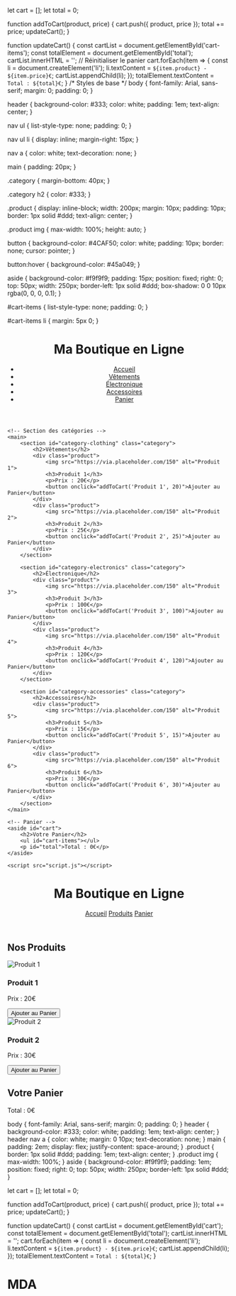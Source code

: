 let cart = [];
let total = 0;

function addToCart(product, price) {
    cart.push({ product, price });
    total += price;
    updateCart();
}

function updateCart() {
    const cartList = document.getElementById('cart-items');
    const totalElement = document.getElementById('total');
    cartList.innerHTML = ''; // Réinitialiser le panier
    cart.forEach(item => {
        const li = document.createElement('li');
        li.textContent = `${item.product} - ${item.price}€`;
        cartList.appendChild(li);
    });
    totalElement.textContent = `Total : ${total}€`;
}
/* Styles de base */
body {
    font-family: Arial, sans-serif;
    margin: 0;
    padding: 0;
}

header {
    background-color: #333;
    color: white;
    padding: 1em;
    text-align: center;
}

nav ul {
    list-style-type: none;
    padding: 0;
}

nav ul li {
    display: inline;
    margin-right: 15px;
}

nav a {
    color: white;
    text-decoration: none;
}

main {
    padding: 20px;
}

.category {
    margin-bottom: 40px;
}

.category h2 {
    color: #333;
}

.product {
    display: inline-block;
    width: 200px;
    margin: 10px;
    padding: 10px;
    border: 1px solid #ddd;
    text-align: center;
}

.product img {
    max-width: 100%;
    height: auto;
}

button {
    background-color: #4CAF50;
    color: white;
    padding: 10px;
    border: none;
    cursor: pointer;
}

button:hover {
    background-color: #45a049;
}

aside {
    background-color: #f9f9f9;
    padding: 15px;
    position: fixed;
    right: 0;
    top: 50px;
    width: 250px;
    border-left: 1px solid #ddd;
    box-shadow: 0 0 10px rgba(0, 0, 0, 0.1);
}

#cart-items {
    list-style-type: none;
    padding: 0;
}

#cart-items li {
    margin: 5px 0;
}
<!DOCTYPE html>
<html lang="fr">
<head>
    <meta charset="UTF-8">
    <meta name="viewport" content="width=device-width, initial-scale=1.0">
    <title>Ma Boutique</title>
    <link rel="stylesheet" href="styles.css">
</head>
<body>
    <!-- En-tête -->
    <header>
        <h1>Ma Boutique en Ligne</h1>
        <nav>
            <ul>
                <li><a href="#home">Accueil</a></li>
                <li><a href="#category-clothing">Vêtements</a></li>
                <li><a href="#category-electronics">Électronique</a></li>
                <li><a href="#category-accessories">Accessoires</a></li>
                <li><a href="#cart">Panier</a></li>
            </ul>
        </nav>
    </header>

    <!-- Section des catégories -->
    <main>
        <section id="category-clothing" class="category">
            <h2>Vêtements</h2>
            <div class="product">
                <img src="https://via.placeholder.com/150" alt="Produit 1">
                <h3>Produit 1</h3>
                <p>Prix : 20€</p>
                <button onclick="addToCart('Produit 1', 20)">Ajouter au Panier</button>
            </div>
            <div class="product">
                <img src="https://via.placeholder.com/150" alt="Produit 2">
                <h3>Produit 2</h3>
                <p>Prix : 25€</p>
                <button onclick="addToCart('Produit 2', 25)">Ajouter au Panier</button>
            </div>
        </section>

        <section id="category-electronics" class="category">
            <h2>Électronique</h2>
            <div class="product">
                <img src="https://via.placeholder.com/150" alt="Produit 3">
                <h3>Produit 3</h3>
                <p>Prix : 100€</p>
                <button onclick="addToCart('Produit 3', 100)">Ajouter au Panier</button>
            </div>
            <div class="product">
                <img src="https://via.placeholder.com/150" alt="Produit 4">
                <h3>Produit 4</h3>
                <p>Prix : 120€</p>
                <button onclick="addToCart('Produit 4', 120)">Ajouter au Panier</button>
            </div>
        </section>

        <section id="category-accessories" class="category">
            <h2>Accessoires</h2>
            <div class="product">
                <img src="https://via.placeholder.com/150" alt="Produit 5">
                <h3>Produit 5</h3>
                <p>Prix : 15€</p>
                <button onclick="addToCart('Produit 5', 15)">Ajouter au Panier</button>
            </div>
            <div class="product">
                <img src="https://via.placeholder.com/150" alt="Produit 6">
                <h3>Produit 6</h3>
                <p>Prix : 30€</p>
                <button onclick="addToCart('Produit 6', 30)">Ajouter au Panier</button>
            </div>
        </section>
    </main>

    <!-- Panier -->
    <aside id="cart">
        <h2>Votre Panier</h2>
        <ul id="cart-items"></ul>
        <p id="total">Total : 0€</p>
    </aside>

    <script src="script.js"></script>
</body>
</html>
<!DOCTYPE html>
<html lang="fr">
<head>
    <meta charset="UTF-8">
    <meta name="viewport" content="width=device-width, initial-scale=1.0">
    <title>Ma Boutique</title>
    <link rel="stylesheet" href="styles.css">
</head>
<body>
    <header>
        <h1>Ma Boutique en Ligne</h1>
        <nav>
            <a href="#">Accueil</a>
            <a href="#">Produits</a>
            <a href="#">Panier</a>
        </nav>
    </header>
    <main>
        <h2>Nos Produits</h2>
        <div class="product">
            <img src="https://via.placeholder.com/150" alt="Produit 1">
            <h3>Produit 1</h3>
            <p>Prix : 20€</p>
            <button onclick="addToCart('Produit 1', 20)">Ajouter au Panier</button>
        </div>
        <div class="product">
            <img src="https://via.placeholder.com/150" alt="Produit 2">
            <h3>Produit 2</h3>
            <p>Prix : 30€</p>
            <button onclick="addToCart('Produit 2', 30)">Ajouter au Panier</button>
        </div>
    </main>
    <aside>
        <h2>Votre Panier</h2>
        <ul id="cart"></ul>
        <p id="total">Total : 0€</p>
    </aside>
    <script src="script.js"></script>
</body>
</html>
body {
    font-family: Arial, sans-serif;
    margin: 0;
    padding: 0;
}
header {
    background-color: #333;
    color: white;
    padding: 1em;
    text-align: center;
}
header nav a {
    color: white;
    margin: 0 10px;
    text-decoration: none;
}
main {
    padding: 2em;
    display: flex;
    justify-content: space-around;
}
.product {
    border: 1px solid #ddd;
    padding: 1em;
    text-align: center;
}
.product img {
    max-width: 100%;
}
aside {
    background-color: #f9f9f9;
    padding: 1em;
    position: fixed;
    right: 0;
    top: 50px;
    width: 250px;
    border-left: 1px solid #ddd;
}

 let cart = [];
let total = 0;

function addToCart(product, price) {
    cart.push({ product, price });
    total += price;
    updateCart();
}

function updateCart() {
    const cartList = document.getElementById('cart');
    const totalElement = document.getElementById('total');
    cartList.innerHTML = '';
    cart.forEach(item => {
        const li = document.createElement('li');
        li.textContent = `${item.product} - ${item.price}€`;
        cartList.appendChild(li);
    });
    totalElement.textContent = `Total : ${total}€`;
}
# MDA
